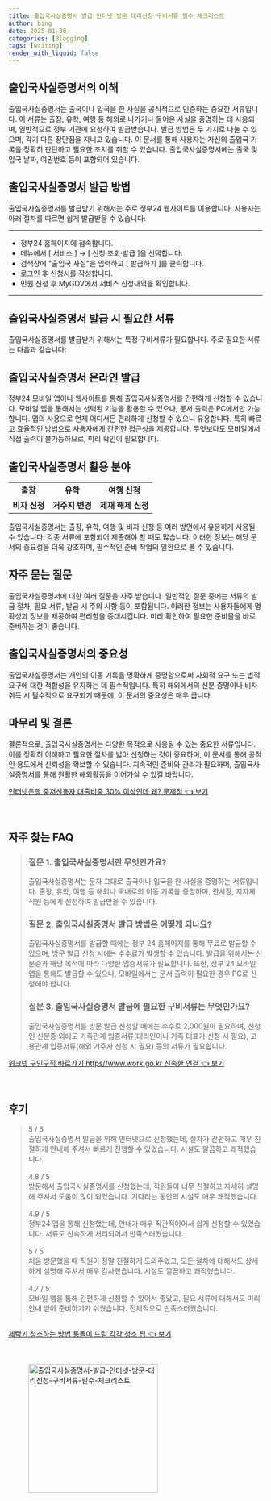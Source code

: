 ```yaml
---
title: 출입국사실증명서 발급 인터넷 방문 대리신청 구비서류 필수 체크리스트
author: bing
date: 2025-01-30
categories: [Blogging]
tags: [writing]
render_with_liquid: false
---
```



<h2 id='출입국사실증명서의 이해'>출입국사실증명서의 이해</h2>

<p>출입국사실증명서는 출국이나 입국을 한 사실을 공식적으로 인증하는 중요한 서류입니다. 이 서류는 출장, 유학, 여행 등 해외로 나가거나 들어온 사실을 증명하는 데 사용되며, 일반적으로 정부 기관에 요청하여 발급받습니다. 발급 방법은 두 가지로 나눌 수 있으며, 각기 다른 장단점을 지니고 있습니다. 이 문서를 통해 사용자는 자신의 출입국 기록을 정확히 판단하고 필요한 조치를 취할 수 있습니다. 출입국사실증명서에는 출국 및 입국 날짜, 여권번호 등이 포함되어 있습니다.</p>

<h2 id='출입국사실증명서 발급 방법'>출입국사실증명서 발급 방법</h2>

<p>출입국사실증명서를 발급받기 위해서는 주로 정부24 웹사이트를 이용합니다. 사용자는 아래 절차를 따르면 쉽게 발급받을 수 있습니다:</p>

<hr />

<ul>
    <li>정부24 홈페이지에 접속합니다.</li>
    <li>메뉴에서 [ 서비스 ] → [ 신청·조회·발급 ]을 선택합니다.</li>
    <li>검색창에 "출입국 사실"을 입력하고 [ 발급하기 ]를 클릭합니다.</li>
    <li>로그인 후 신청서를 작성합니다.</li>
    <li>민원 신청 후 MyGOV에서 서비스 신청내역을 확인합니다.</li>
</ul>

<hr />

<h2 id='출입국사실증명서 발급 시 필요한 서류'>출입국사실증명서 발급 시 필요한 서류</h2>

<p>출입국사실증명서를 발급받기 위해서는 특정 구비서류가 필요합니다. 주로 필요한 서류는 다음과 같습니다:</p>

<h2 id='출입국사실증명서 온라인 발급'>출입국사실증명서 온라인 발급</h2>

<p>정부24 모바일 앱이나 웹사이트를 통해 출입국사실증명서를 간편하게 신청할 수 있습니다. 모바일 앱을 통해서는 선택된 기능을 활용할 수 있으나, 문서 출력은 PC에서만 가능합니다. 앱의 사용으로 언제 어디서든 편리하게 신청할 수 있으니 유용합니다. 특히 빠르고 효율적인 방법으로 사용자에게 간편한 접근성을 제공합니다. 무엇보다도 모바일에서 직접 출력이 불가능하므로, 미리 확인이 필요합니다.</p>

<h2 id='출입국사실증명서 활용 분야'>출입국사실증명서 활용 분야</h2>

<table>
    <tr>
        <td style="text-align: center; height: 17px;"><b>출장</b></td>
        <td style="text-align: center; height: 17px;"><b>유학</b></td>
        <td style="text-align: center; height: 17px;"><b>여행 신청</b></td>
    </tr>
    <tr>
        <td style="text-align: center; height: 17px;"><b>비자 신청</b></td>
        <td style="text-align: center; height: 17px;"><b>거주지 변경</b></td>
        <td style="text-align: center; height: 17px;"><b>제재 해제 신청</b></td>
    </tr>
</table>

<p>출입국사실증명서는 출장, 유학, 여행 및 비자 신청 등 여러 방면에서 유용하게 사용될 수 있습니다. 각종 서류에 포함되어 제출해야 할 때도 많습니다. 이러한 정보는 해당 문서의 중요성을 더욱 강조하며, 필수적인 준비 작업의 일환으로 볼 수 있습니다.</p>

<h2 id='자주 묻는 질문'>자주 묻는 질문</h2>

<p>출입국사실증명서에 대한 여러 질문을 자주 받습니다. 일반적인 질문 중에는 서류의 발급 절차, 필요 서류, 발급 시 주의 사항 등이 포함됩니다. 이러한 정보는 사용자들에게 명확성과 정보를 제공하여 편리함을 증대시킵니다. 미리 확인하여 필요한 준비물을 바로 준비하는 것이 좋습니다.</p>

<h2 id='출입국사실증명서의 중요성'>출입국사실증명서의 중요성</h2>

<p>출입국사실증명서는 개인의 이동 기록을 명확하게 증명함으로써 사회적 요구 또는 법적 요구에 대한 적합성을 유지하는 데 필수적입니다. 특히 해외에서의 신분 증명이나 비자 취득 시 필수적으로 요구되기 때문에, 이 문서의 중요성은 매우 큽니다.</p>

<h2 id='마무리 및 결론'>마무리 및 결론</h2>

<p>결론적으로, 출입국사실증명서는 다양한 목적으로 사용될 수 있는 중요한 서류입니다. 이를 정확히 이해하고 필요한 절차를 밟아 신청하는 것이 중요하며, 이 문서를 통해 공적인 용도에서 신뢰성을 확보할 수 있습니다. 지속적인 준비와 관리가 필요하며, 출입국사실증명서를 통해 원활한 해외활동을 이어가실 수 있길 바랍니다.</p>


<p><a class="click-button" title="인터넷은행 중저신용자 대출비중 30% 이상인데 왜? 문제점" href="https://adkhouse.github.io/posts/%EC%9D%B8%ED%84%B0%EB%84%B7%EC%9D%80%ED%96%89-%EC%A4%91%EC%A0%80%EC%8B%A0%EC%9A%A9%EC%9E%90-%EB%8C%80%EC%B6%9C%EB%B9%84%EC%A4%91-30-%EC%9D%B4%EC%83%81%EC%9D%B8%EB%8D%B0-%EC%99%9C-%EB%AC%B8%EC%A0%9C%EC%A0%90/" rel="dofollow">인터넷은행 중저신용자 대출비중 30% 이상인데 왜? 문제점 👈 보기</a></p><br>
<h2 id='자주_찾는_FAQ'>자주 찾는 FAQ</h2>
<div itemscope="" itemtype="https://schema.org/FAQPage"> 
<blockquote> 
<div itemscope="" itemprop="mainEntity" itemtype="https://schema.org/Question"> 
<h3 itemprop="name">질문 1. 출입국사실증명서란 무엇인가요?</h3> 
<div itemscope="" itemprop="acceptedAnswer" itemtype="https://schema.org/Answer"> 
<span itemprop="text"> 
<p>출입국사실증명서는 문자 그대로 출국이나 입국을 한 사실을 증명하는 서류입니다. 출장, 유학, 여행 등 해외나 국내로의 이동 기록을 증명하며, 관서장, 지자체 직원 등에게 신청하여 발급받을 수 있습니다.</p> 
</span> 
</div> 
</div> 
<div itemscope="" itemprop="mainEntity" itemtype="https://schema.org/Question"> 
<h3 itemprop="name">질문 2. 출입국사실증명서 발급 방법은 어떻게 되나요?</h3> 
<div itemscope="" itemprop="acceptedAnswer" itemtype="https://schema.org/Answer"> 
<span itemprop="text"> 
<p>출입국사실증명서를 발급할 때에는 정부 24 홈페이지를 통해 무료로 발급할 수 있으며, 방문 발급 신청 시에는 수수료가 발생할 수 있습니다. 발급을 위해서는 신분증과 해당 목적에 따라 다양한 입증서류가 필요합니다. 또한, 정부 24 모바일 앱을 통해도 발급할 수 있으나, 모바일에서는 문서 출력이 필요한 경우 PC로 신청해야 합니다.</p> 
</span> 
</div> 
</div> 
<div itemscope="" itemprop="mainEntity" itemtype="https://schema.org/Question"> 
<h3 itemprop="name">질문 3. 출입국사실증명서 발급에 필요한 구비서류는 무엇인가요?</h3> 
<div itemscope="" itemprop="acceptedAnswer" itemtype="https://schema.org/Answer"> 
<span itemprop="text"> 
<p>출입국사실증명서를 방문 발급 신청할 때에는 수수료 2,000원이 필요하며, 신청인 신분증 외에도 가족관계 입증서류(대리인이나 가족 대표가 신청 시 필요), 고용관계 입증서류(해외 거주자 신청 시 필요) 등의 서류가 필요합니다.</p> 
</span> 
</div> 
</div> 
</blockquote> 
</div>
<p><a class="click-button" title="워크넷 구인구직 바로가기 https//www.work.go.kr 신속한 연결" href="https://adkhouse.github.io/posts/%EC%9B%8C%ED%81%AC%EB%84%B7-%EA%B5%AC%EC%9D%B8%EA%B5%AC%EC%A7%81-%EB%B0%94%EB%A1%9C%EA%B0%80%EA%B8%B0-httpswww.work.go.kr-%EC%8B%A0%EC%86%8D%ED%95%9C-%EC%97%B0%EA%B2%B0/" rel="dofollow">워크넷 구인구직 바로가기 https//www.work.go.kr 신속한 연결 👈 보기</a></p><br>
<h2 id='후기'>후기</h2>
<div itemscope itemtype="https://schema.org/Product">
  <blockquote>
  <div itemprop="review" itemscope itemtype="https://schema.org/Review">
      <div itemprop="reviewRating" itemscope itemtype="https://schema.org/Rating"> <span itemprop="ratingValue">5</span> / <span itemprop="bestRating">5</span> </div>
      <span itemprop="reviewBody">출입국사실증명서 발급을 위해 인터넷으로 신청했는데, 절차가 간편하고 매우 친절하게 안내해 주셔서 빠르게 진행할 수 있었습니다. 시설도 깔끔하고 쾌적했습니다.</span>
  </div>
  <br>
  <div itemprop="review" itemscope itemtype="https://schema.org/Review">
      <div itemprop="reviewRating" itemscope itemtype="https://schema.org/Rating"> <span itemprop="ratingValue">4.8</span> / <span itemprop="bestRating">5</span> </div>
      <span itemprop="reviewBody">방문해서 출입국사실증명서를 신청했는데, 직원들이 너무 친절하고 자세히 설명해 주셔서 도움이 많이 되었습니다. 기다리는 동안의 시설도 매우 쾌적했습니다.</span>
  </div>
  <br>
  <div itemprop="review" itemscope itemtype="https://schema.org/Review">
      <div itemprop="reviewRating" itemscope itemtype="https://schema.org/Rating"> <span itemprop="ratingValue">4.9</span> / <span itemprop="bestRating">5</span> </div>
      <span itemprop="reviewBody">정부24 앱을 통해 신청했는데, 안내가 매우 직관적이어서 쉽게 신청할 수 있었습니다. 서류도 신속하게 처리되어서 만족스러웠습니다.</span>
  </div>
  <br>
  <div itemprop="review" itemscope itemtype="https://schema.org/Review">
      <div itemprop="reviewRating" itemscope itemtype="https://schema.org/Rating"> <span itemprop="ratingValue">5</span> / <span itemprop="bestRating">5</span> </div>
      <span itemprop="reviewBody">처음 방문했을 때 직원이 정말 친절하게 도와주었고, 모든 절차에 대해서도 상세하게 설명해 주셔서 매우 감사했습니다. 시설도 깔끔하고 쾌적했습니다.</span>
  </div>
  <br>
  <div itemprop="review" itemscope itemtype="https://schema.org/Review">
      <div itemprop="reviewRating" itemscope itemtype="https://schema.org/Rating"> <span itemprop="ratingValue">4.7</span> / <span itemprop="bestRating">5</span> </div>
      <span itemprop="reviewBody">모바일 앱을 통해 간편하게 신청할 수 있어서 좋았고, 필요 서류에 대해서도 미리 안내 받아 준비하기가 쉬웠습니다. 전체적으로 만족스러웠습니다.</span>
  </div>
  <br>
  </blockquote>
</div>
<p><a class="click-button" title="세탁기 청소하는 방법 통돌이 드럼 각각 청소 팁" href="https://adkhouse.github.io/posts/%EC%84%B8%ED%83%81%EA%B8%B0-%EC%B2%AD%EC%86%8C%ED%95%98%EB%8A%94-%EB%B0%A9%EB%B2%95-%ED%86%B5%EB%8F%8C%EC%9D%B4-%EB%93%9C%EB%9F%BC-%EA%B0%81%EA%B0%81-%EC%B2%AD%EC%86%8C-%ED%8C%81/" rel="dofollow">세탁기 청소하는 방법 통돌이 드럼 각각 청소 팁 👈 보기</a></p><br>
<figure class="image"><img src="https://adkhouse.github.io/assets/img/thumbnail/출입국사실증명서-발급-인터넷-방문-대리신청-구비서류-필수-체크리스트.webp" alt="출입국사실증명서-발급-인터넷-방문-대리신청-구비서류-필수-체크리스트" width="256" height="256"></figure>